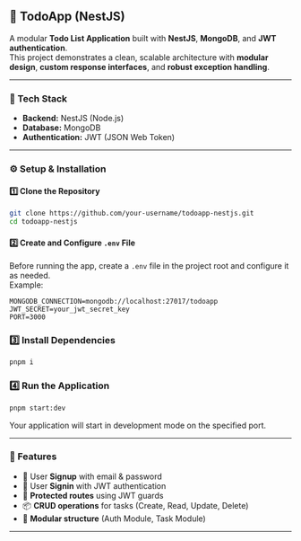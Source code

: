 ## 📝 TodoApp (NestJS)

A modular **Todo List Application** built with **NestJS**, **MongoDB**, and **JWT authentication**.  
This project demonstrates a clean, scalable architecture with **modular design**, **custom response interfaces**, and **robust exception handling**.

---

### 🧰 Tech Stack

- **Backend:** NestJS (Node.js)  
- **Database:** MongoDB  
- **Authentication:** JWT (JSON Web Token)  

---

### ⚙️ Setup & Installation

#### 1️⃣ Clone the Repository
```bash
git clone https://github.com/your-username/todoapp-nestjs.git
cd todoapp-nestjs
```

#### 2️⃣ Create and Configure `.env` File
Before running the app, create a `.env` file in the project root and configure it as needed.  
Example:
```env
MONGODB_CONNECTION=mongodb://localhost:27017/todoapp
JWT_SECRET=your_jwt_secret_key
PORT=3000
```

### 3️⃣ Install Dependencies
```bash
pnpm i
```

### 4️⃣ Run the Application
```bash
pnpm start:dev
```

Your application will start in development mode on the specified port.

---

### 🚀 Features

- 👤 User **Signup** with email & password  
- 🔐 User **Signin** with JWT authentication  
- 🧱 **Protected routes** using JWT guards  
- 📦 **CRUD operations** for tasks (Create, Read, Update, Delete)  
- 🧩 **Modular structure** (Auth Module, Task Module)  

---